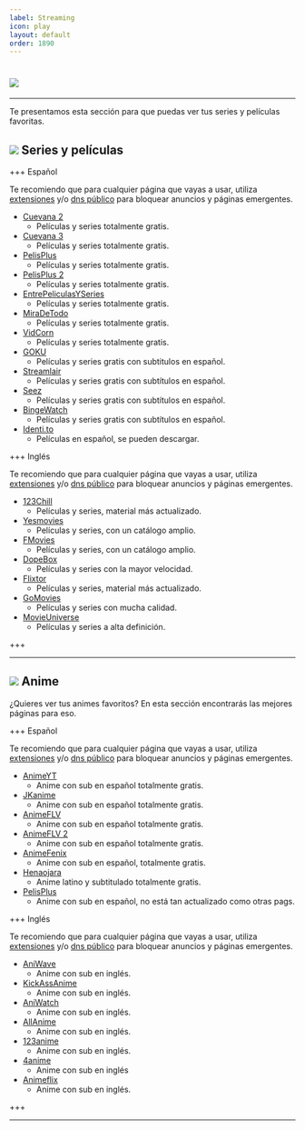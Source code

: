 ```yaml
---
label: Streaming
icon: play
layout: default
order: 1890
---
```


# ![](https://i.postimg.cc/pdKNxsPX/STREAMIIING.png)


---

Te presentamos esta sección para que puedas ver tus series y películas favoritas.


## ![](https://i.postimg.cc/fyHqs50r/Proyecto-nuevo-2.png) Series y películas


+++ Español

Te recomiendo que para cualquier página que vayas a usar, utiliza [extensiones](https://lcdh.tech/inicio/i-seguridad/#extensiones) y/o [dns público](https://lcdh.tech/inicio/i-seguridad/#adguard-dns) para bloquear anuncios y páginas emergentes.


- [Cuevana 2](https://www.cuevana2espanol.net/)
    - Películas y series totalmente gratis.
- [Cuevana 3](https://cuevana.si/)
    - Películas y series totalmente gratis.
- [PelisPlus](https://ww1.pelisplushd.lat/)
    - Películas y series totalmente gratis.
- [PelisPlus 2](https://pelisplus.so/)
    - Películas y series totalmente gratis.
- [EntrePeliculasYSeries](https://entrepeliculasyseries.nz/)
    - Películas y series totalmente gratis.
- [MiraDeTodo](https://miradetodo.de/)
    - Películas y series totalmente gratis.
- [VidCorn](https://vidcorn.es/)
    - Películas y series totalmente gratis.
- [GOKU](https://goku.sx/)
    - Películas y series gratis con subtitulos en español.
- [Streamlair](https://streamlairtv.com/)
    - Películas y series gratis con subtítulos en español.
- [Seez](https://seez.su/)
    - Películas y series gratis con subtítulos en español.
- [BingeWatch](https://bingewatch.to/home)
    - Películas y series gratis con subtítulos en español.
- [Identi.to](https://identi.io/)
    - Películas en español, se pueden descargar.

+++ Inglés

Te recomiendo que para cualquier página que vayas a usar, utiliza [extensiones](https://lcdh.tech/inicio/i-seguridad/#extensiones) y/o [dns público](https://lcdh.tech/inicio/i-seguridad/#adguard-dns) para bloquear anuncios y páginas emergentes.


- [123Chill](https://123chill.site/)
    - Películas y series, material más actualizado.
- [Yesmovies](https://yesmovies.ag/)
    - Películas y series, con un catálogo amplio.
- [FMovies](https://fmoviesz.to/home)
    - Películas y series, con un catálogo amplio.
- [DopeBox](https://dopebox.to/)
    - Películas y series con la mayor velocidad.
- [Flixtor](https://flixtorz.to/)
    - Películas y series, material más actualizado.
- [GoMovies](https://gomovies.sx/)
    - Películas y series con mucha calidad.
- [MovieUniverse](https://movieuniverse.se/)
    - Películas y series a alta definición.


+++


---


## ![](https://i.postimg.cc/fyHqs50r/Proyecto-nuevo-2.png) Anime


¿Quieres ver tus animes favoritos? En esta sección encontrarás las mejores páginas para eso.


+++ Español

Te recomiendo que para cualquier página que vayas a usar, utiliza [extensiones](https://lcdh.tech/inicio/i-seguridad/#extensiones) y/o [dns público](https://lcdh.tech/inicio/i-seguridad/#adguard-dns) para bloquear anuncios y páginas emergentes.

- [AnimeYT](https://animeyt.es/)
    - Anime con sub en español totalmente gratis.
- [JKanime](https://jkanime.net/)
    - Anime con sub en español totalmente gratis.
- [AnimeFLV](https://www3.animeflv.net/)
    - Anime con sub en español totalmente gratis.
- [AnimeFLV 2](https://animeflv.io/)
    - Anime con sub en español totalmente gratis.
- [AnimeFenix](https://animefenix.tv/zerotwo)
    - Anime con sub en español, totalmente gratis.
- [Henaojara](https://wvw.henaojara.com/)
    - Anime latino y subtitulado totalmente gratis.
- [PelisPlus](https://pelisplus.so/)
    - Anime con sub en español, no está tan actualizado como otras pags.


+++ Inglés

Te recomiendo que para cualquier página que vayas a usar, utiliza [extensiones](https://lcdh.tech/inicio/i-seguridad/#extensiones) y/o [dns público](https://lcdh.tech/inicio/i-seguridad/#adguard-dns) para bloquear anuncios y páginas emergentes.

- [AniWave](https://aniwave.to/)
    - Anime con sub en inglés.
- [KickAssAnime](https://www2.kickassanime.ro/)
    - Anime con sub en inglés.
- [AniWatch](https://aniwatch.to/)
    - Anime con sub en inglés.
- [AllAnime](https://allanime.to/)
    - Anime con sub en inglés.
- [123anime](https://123anime.info/)
    - Anime con sub en inglés.
- [4anime](https://4anime.gg/)
    - Anime con sub en inglés
- [Animeflix](https://animeflix.live/)
    - Anime con sub en inglés.
    

+++

---








